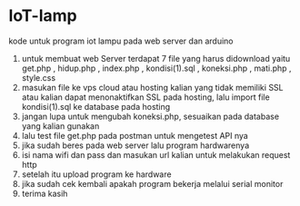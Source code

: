 # IoT-lamp
kode untuk program iot lampu pada web server dan arduino


1. untuk membuat web Server terdapat 7 file yang harus didownload yaitu get.php , hidup.php , index.php , kondisi(1).sql , koneksi.php , mati.php , style.css
2. masukan file ke vps cloud atau hosting kalian yang tidak memiliki SSL atau kalian dapat menonaktifkan SSL pada hosting, lalu import file kondisi(1).sql ke database pada hosting
3. jangan lupa untuk mengubah koneksi.php, sesuaikan pada database yang kalian gunakan
4. lalu test file get.php pada postman untuk mengetest API nya
5. jika sudah beres pada web server lalu program hardwarenya
6. isi nama wifi dan pass dan masukan url kalian untuk melakukan request http
7. setelah itu upload program ke hardware
8. jika sudah cek kembali apakah program bekerja melalui serial monitor
9. terima kasih
